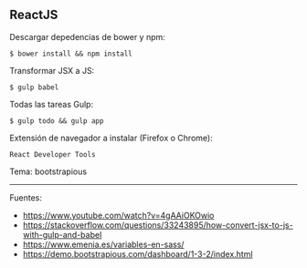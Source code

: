 ## ReactJS

Descargar depedencias de bower y npm:
    
    $ bower install && npm install

Transformar JSX a JS:

    $ gulp babel

Todas las tareas Gulp:

    $ gulp todo && gulp app

Extensión de navegador a instalar (Firefox o Chrome):

    React Developer Tools

Tema: bootstrapious

---

Fuentes:

+ https://www.youtube.com/watch?v=4gAAiOKOwio
+ https://stackoverflow.com/questions/33243895/how-convert-jsx-to-js-with-gulp-and-babel
+ https://www.emenia.es/variables-en-sass/
+ https://demo.bootstrapious.com/dashboard/1-3-2/index.html